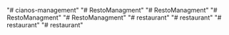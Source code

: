 "# cianos-management" 
"# RestoManagment" 
"# RestoManagment" 
"# RestoManagment" 
"# RestoManagment" 
"# restaurant" 
"# restaurant" 
"# restaurant" 
"# restaurant" 
